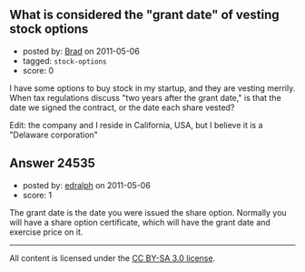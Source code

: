 ## What is considered the "grant date" of vesting stock options

- posted by: [Brad](https://stackexchange.com/users/-1/10282-brad) on 2011-05-06
- tagged: `stock-options`
- score: 0

I have some options to buy stock in my startup, and they are vesting merrily.  When tax regulations discuss "two years after the grant date," is that the date we signed the contract, or the date each share vested?

Edit: the company and I reside in California, USA, but I believe it is a "Delaware corporation"


## Answer 24535

- posted by: [edralph](https://stackexchange.com/users/-1/9362-edralph) on 2011-05-06
- score: 1

The grant date is the date you were issued the share option.  Normally you will have a share option certificate, which will have the grant date and exercise price on it.



---

All content is licensed under the [CC BY-SA 3.0 license](https://creativecommons.org/licenses/by-sa/3.0/).
